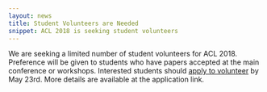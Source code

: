 ```yaml
---
layout: news
title: Student Volunteers are Needed
snippet: ACL 2018 is seeking student volunteers
---
```


We are seeking a limited number of student volunteers for ACL 2018. Preference will be given to students who have papers accepted at the main conference or workshops. Interested students should [apply to volunteer](https://goo.gl/forms/MBMvBCpt77IfIPlv2 "Application form for student volunteers") by May 23rd. More details are available at the application link. 